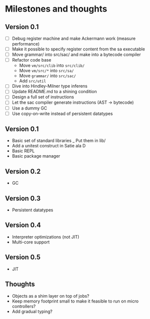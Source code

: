 # Milestones and thoughts

## Version 0.1

* [ ] Debug register machine and make Ackermann work (measure performance)
* [ ] Make it possible to specify register content from the sa executable
* [ ] Move grammar/ into src/sac/ and make into a bytecode compiler
* [ ] Refactor code base
  - Move `vm/src/clib` into `src/clib/`
  - Move `vm/src/*` into `src/sa/`
  - Move `grammar/` into `src/sac/`
  - Add `src/util`
* [ ] Dive into Hindley-Milner type inferens
* [ ] Update README.md to a shining condition
* [ ] Design a full set of instructions
* [ ] Let the sac compiler generate instructions (AST -> bytecode)
* [ ] Use a dummy GC
* [ ] Use copy-on-write instead of persistent datatypes

## Version 0.1

* Basic set of standard libraries
  _ Put them in lib/
* Add a unitest construct in Satie ala D
* Basic REPL
* Basic package manager

## Version 0.2

* GC

## Version 0.3

* Persistent datatypes

## Version 0.4

* Interpreter optimizations (not JIT)
* Multi-core support

## Version 0.5

* JIT

## Thoughts

* Objects as a shim layer on top of jobs?
* Keep memory footprint small to make it feasible to run on micro
  controllers?
* Add gradual typing?
